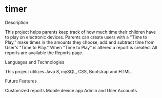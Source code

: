 # timer
Description

This project helps parents keep track of how much time their children have to play on electronic devices. Parents can create users with a "Time to Play," make times in the amounts they choose, add and subtract time from User's "Time to Play."  When "Time to Play" is altered a report is created.  All reports are available the Reports page.

Languages and Technologies

This project utilizes Java 8, mySQL, CSS, Bootstrap and HTML.

Future Features

Customized reports
Mobile device app
Admin and User Accounts
